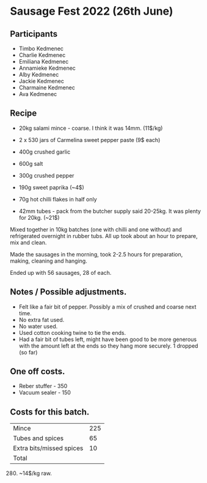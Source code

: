 # Sausage Fest 2022 (26th June)

## Participants

* Timbo Kedmenec
* Charlie Kedmenec
* Emiliana Kedmenec
* Annamieke Kedmenec
* Alby Kedmenec
* Jackie Kedmenec
* Charmaine Kedmenec
* Ava Kedmenec

## Recipe

* 20kg salami mince - coarse.  I think it was 14mm.  (11$/kg)

* 2 x 530 jars of Carmelina sweet pepper paste (9$ each)
* 400g crushed garlic
* 600g salt
* 300g crushed pepper
* 190g sweet paprika (~4$)
* 70g hot chilli flakes in half only
* 42mm tubes - pack from the butcher supply said 20-25kg.  It was plenty for 20kg. (~21$)

Mixed together in 10kg batches (one with chilli and one without) and refrigerated overnight in rubber tubs.  All up took about an hour to prepare, mix and clean.

Made the sausages in the morning, took 2-2.5 hours for preparation, making, cleaning and hanging.

Ended up with 56 sausages, 28 of each.

## Notes / Possible adjustments.

* Felt like a fair bit of pepper.  Possibly a mix of crushed and coarse next time.
* No extra fat used.
* No water used.
* Used cotton cooking twine to tie the ends.
* Had a fair bit of tubes left, might have been good to be more generous with the amount left at the ends so they hang more securely.  1 dropped (so far)

## One off costs.
*  Reber stuffer - 350
*  Vacuum sealer - 150

## Costs for this batch.

|   |   |
|---|---|
| Mince  | 225  |
| Tubes and spices  |  65 |
| Extra bits/missed spices  | 10  |
| Total |

280.  ~14$/kg raw.
